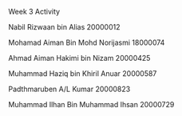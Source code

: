 Week 3 Activity

Nabil Rizwaan bin Alias 20000012

Mohamad Aiman Bin Mohd Norijasmi 18000074

Ahmad Aiman Hakimi bin Nizam 20000425

Muhammad Haziq bin Khiril Anuar 20000587

Padthmaruben A/L Kumar 20000823

Muhammad Ilhan Bin Muhammad Ihsan 20000729
